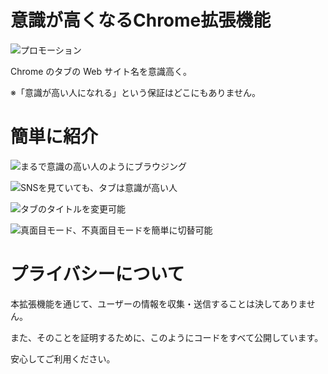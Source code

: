 # 意識が高くなるChrome拡張機能
![プロモーション](https://user-images.githubusercontent.com/75155258/126740734-465cc96e-a0b1-43b1-afd8-129e332e7f6d.png)


Chrome のタブの Web サイト名を意識高く。

※「意識が高い人になれる」という保証はどこにもありません。


# 簡単に紹介
![まるで意識の高い人のようにブラウジング](https://user-images.githubusercontent.com/75155258/126740637-7dc6f617-64f3-4306-85ce-c842d3334fec.png)

![SNSを見ていても、タブは意識が高い人](https://user-images.githubusercontent.com/75155258/126740641-94e63b43-0cc4-4295-ac60-b3fefa9a9b60.png)

![タブのタイトルを変更可能](https://user-images.githubusercontent.com/75155258/126866867-77cc48bc-ffea-4461-980f-eb168f727fe5.png)

![真面目モード、不真面目モードを簡単に切替可能](https://user-images.githubusercontent.com/75155258/126866876-a0a4e9e1-9dd1-4b57-8a6e-9d802540aba5.png)

# プライバシーについて
本拡張機能を通じて、ユーザーの情報を収集・送信することは決してありません。

また、そのことを証明するために、このようにコードをすべて公開しています。

安心してご利用ください。
